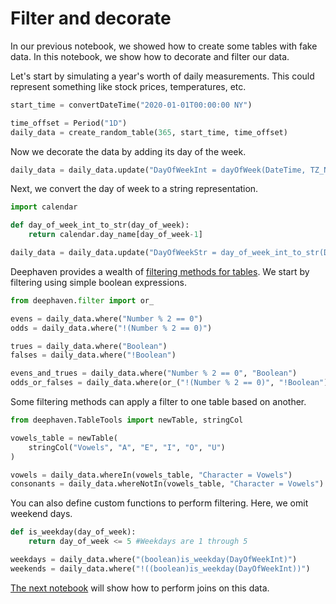 # Filter and decorate

In our previous notebook, we showed how to create some tables with fake data. In this notebook, we show how to decorate and filter our data.

Let's start by simulating a year's worth of daily measurements. This could represent something like stock prices, temperatures, etc.

```python
start_time = convertDateTime("2020-01-01T00:00:00 NY")

time_offset = Period("1D")
daily_data = create_random_table(365, start_time, time_offset)
```

Now we decorate the data by adding its day of the week.

```python
daily_data = daily_data.update("DayOfWeekInt = dayOfWeek(DateTime, TZ_NY)")
```

Next, we convert the day of week to a string representation.

```python
import calendar

def day_of_week_int_to_str(day_of_week):
    return calendar.day_name[day_of_week-1]

daily_data = daily_data.update("DayOfWeekStr = day_of_week_int_to_str(DayOfWeekInt)")
```

Deephaven provides a wealth of [filtering methods for tables](https://deephaven.io/core/docs/how-to-guides/use-filters/). We start by filtering using simple boolean expressions.

```python
from deephaven.filter import or_

evens = daily_data.where("Number % 2 == 0")
odds = daily_data.where("!(Number % 2 == 0)")

trues = daily_data.where("Boolean")
falses = daily_data.where("!Boolean")

evens_and_trues = daily_data.where("Number % 2 == 0", "Boolean")
odds_or_falses = daily_data.where(or_("!(Number % 2 == 0)", "!Boolean"))
```

Some filtering methods can apply a filter to one table based on another.

```python
from deephaven.TableTools import newTable, stringCol

vowels_table = newTable(
    stringCol("Vowels", "A", "E", "I", "O", "U")
)

vowels = daily_data.whereIn(vowels_table, "Character = Vowels")
consonants = daily_data.whereNotIn(vowels_table, "Character = Vowels")
```

You can also define custom functions to perform filtering. Here, we omit weekend days.

```python
def is_weekday(day_of_week):
    return day_of_week <= 5 #Weekdays are 1 through 5

weekdays = daily_data.where("(boolean)is_weekday(DayOfWeekInt)")
weekends = daily_data.where("!((boolean)is_weekday(DayOfWeekInt))")
```

[The next notebook](A3%20Do%20time%20series%20and%20relational%20joins.md) will show how to perform joins on this data.
